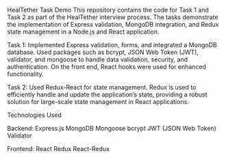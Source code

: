 HealTether Task Demo
This repository contains the code for Task 1 and Task 2 as part of the HealTether interview process. The tasks demonstrate the implementation of Express validation, MongoDB integration, and Redux state management in a Node.js and React application.

Task 1:
Implemented Express validation, forms, and integrated a MongoDB database.
Used packages such as bcrypt, JSON Web Token (JWT), validator, and mongoose to handle data validation, security, and authentication.
On the front end, React hooks were used for enhanced functionality.

Task 2:
Used Redux-React for state management.
Redux is used to efficiently handle and update the application’s state, providing a robust solution for large-scale state management in React applications.

Technologies Used

Backend:
Express.js
MongoDB
Mongoose
bcrypt
JWT (JSON Web Token)
Validator

Frontend:
React
Redux
React-Redux
